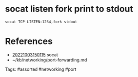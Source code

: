 # socat listen fork print to stdout
```bash
socat TCP-LISTEN:1234,fork stdout
```

# References
- [20221003150115](/zet/20221003150115/README.md) socat
- ~/kb/networking/port-forwarding.md

Tags:
    #assorted #networking #port
